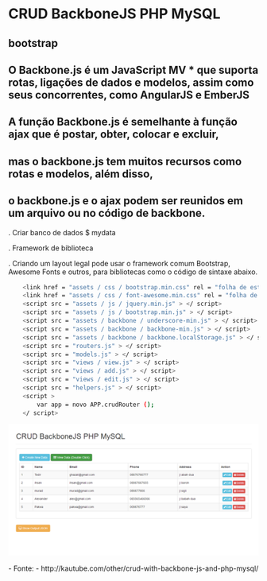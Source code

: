 # CRUD BackboneJS PHP MySQL
## bootstrap

## O Backbone.js é um JavaScript MV * que suporta rotas, ligações de dados e modelos, assim como seus concorrentes, como AngularJS e EmberJS
## A função Backbone.js é semelhante à função ajax que é postar, obter, colocar e excluir, 
## mas o backbone.js tem muitos recursos como rotas e modelos, além disso, 
## o backbone.js e o ajax podem ser reunidos em um arquivo ou no código de backbone.

. Criar banco de dados
$ mydata

. Framework de biblioteca

. Criando um layout legal pode usar o framework comum Bootstrap, Awesome Fonts e outros, para bibliotecas como o código de sintaxe abaixo.
```sh
	<link href = "assets / css / bootstrap.min.css" rel = "folha de estilo" >  
	<link href = "assets / css / font-awesome.min.css" rel = "folha de estilo" >  
	<script src = "assets / js / jquery.min.js" > </ script> 
	<script src = "assets / js / bootstrap.min.js" > </ script> 
	<script src = "assets / backbone / underscore-min.js" > </ script> 
	<script src = "assets / backbone / backbone-min.js" > </ script> 
	<script src = "assets / backbone / backbone.localStorage.js" > </ script> 
	<script src = "routers.js" > </ script> 
	<script src = "models.js" > </ script> 
	<script src = "views / view.js" > </ script> 
	<script src = "views / add.js" > </ script> 
	<script src = "views / edit.js" > </ script> 
	<script src = "helpers.js" > </ script> 
	<script >
	    var app = novo APP.crudRouter ();
	</ script>
```
<p align="center"><img src="crudbackbonejskautube.png"></p>
- Fonte:
- http://kautube.com/other/crud-with-backbone-js-and-php-mysql/

